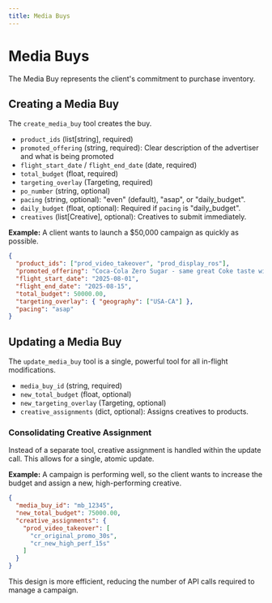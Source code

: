```yaml
---
title: Media Buys
---
```


# Media Buys

The Media Buy represents the client's commitment to purchase inventory.

## Creating a Media Buy

The `create_media_buy` tool creates the buy.

- `product_ids` (list[string], required)
- `promoted_offering` (string, required): Clear description of the advertiser and what is being promoted
- `flight_start_date` / `flight_end_date` (date, required)
- `total_budget` (float, required)
- `targeting_overlay` (Targeting, required)
- `po_number` (string, optional)
- `pacing` (string, optional): "even" (default), "asap", or "daily_budget".
- `daily_budget` (float, optional): Required if `pacing` is "daily_budget".
- `creatives` (list[Creative], optional): Creatives to submit immediately.

**Example:** A client wants to launch a $50,000 campaign as quickly as possible.
```json
{
  "product_ids": ["prod_video_takeover", "prod_display_ros"],
  "promoted_offering": "Coca-Cola Zero Sugar - same great Coke taste with zero calories, promoting summer campaign with limited edition flavors",
  "flight_start_date": "2025-08-01",
  "flight_end_date": "2025-08-15",
  "total_budget": 50000.00,
  "targeting_overlay": { "geography": ["USA-CA"] },
  "pacing": "asap"
}
```

## Updating a Media Buy

The `update_media_buy` tool is a single, powerful tool for all in-flight modifications.

- `media_buy_id` (string, required)
- `new_total_budget` (float, optional)
- `new_targeting_overlay` (Targeting, optional)
- `creative_assignments` (dict, optional): Assigns creatives to products.

### Consolidating Creative Assignment

Instead of a separate tool, creative assignment is handled within the update call. This allows for a single, atomic update.

**Example:** A campaign is performing well, so the client wants to increase the budget and assign a new, high-performing creative.
```json
{
  "media_buy_id": "mb_12345",
  "new_total_budget": 75000.00,
  "creative_assignments": {
    "prod_video_takeover": [
      "cr_original_promo_30s",
      "cr_new_high_perf_15s"
    ]
  }
}
```
This design is more efficient, reducing the number of API calls required to manage a campaign.